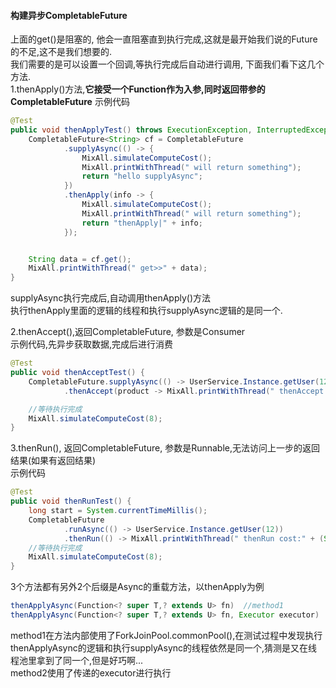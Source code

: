 #### 构建异步CompletableFuture
上面的get()是阻塞的, 他会一直阻塞直到执行完成,这就是最开始我们说的Future的不足,这不是我们想要的.  
我们需要的是可以设置一个回调,等执行完成后自动进行调用, 下面我们看下这几个方法.  
1.thenApply()方法,**它接受一个Function作为入参,同时返回带参的CompletableFuture** 
示例代码
```java
@Test
public void thenApplyTest() throws ExecutionException, InterruptedException {
    CompletableFuture<String> cf = CompletableFuture
            .supplyAsync(() -> {
                MixAll.simulateComputeCost();
                MixAll.printWithThread(" will return something");
                return "hello supplyAsync";
            })
            .thenApply(info -> {
                MixAll.simulateComputeCost();
                MixAll.printWithThread(" will return something");
                return "thenApply|" + info;
            });


    String data = cf.get();
    MixAll.printWithThread(" get>>" + data);
}
```
supplyAsync执行完成后,自动调用thenApply()方法  
执行thenApply里面的逻辑的线程和执行supplyAsync逻辑的是同一个.   

2.thenAccept(),返回CompletableFuture<Void>, 参数是Consumer   
示例代码,先异步获取数据,完成后进行消费      
```java
@Test
public void thenAcceptTest() {
    CompletableFuture.supplyAsync(() -> UserService.Instance.getUser(12))
            .thenAccept(product -> MixAll.printWithThread(" thenAccept get userName:" + product.getName()));

    //等待执行完成
    MixAll.simulateComputeCost(8);
}
```


3.thenRun(), 返回CompletableFuture<Void>, 参数是Runnable,无法访问上一步的返回结果(如果有返回结果)   
示例代码
```java
@Test
public void thenRunTest() {
    long start = System.currentTimeMillis();
    CompletableFuture
            .runAsync(() -> UserService.Instance.getUser(12))
            .thenRun(() -> MixAll.printWithThread(" thenRun cost:" + (System.currentTimeMillis() - start) + "ms"));
    //等待执行完成
    MixAll.simulateComputeCost(8);
}
``` 

3个方法都有另外2个后缀是Async的重载方法，以thenApply为例  
```java
thenApplyAsync(Function<? super T,? extends U> fn)  //method1
thenApplyAsync(Function<? super T,? extends U> fn, Executor executor)   //method2  
```
method1在方法内部使用了ForkJoinPool.commonPool(),在测试过程中发现执行thenApplyAsync的逻辑和执行supplyAsync的线程依然是同一个,猜测是又在线程池里拿到了同一个,但是好巧啊...   
method2使用了传递的executor进行执行   


